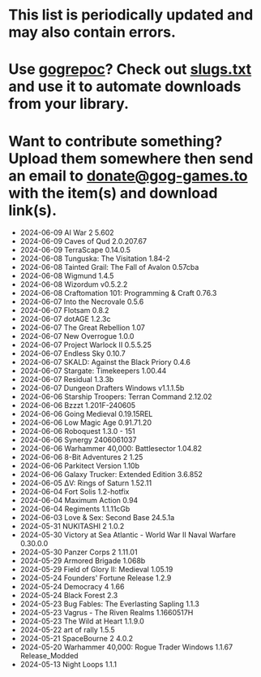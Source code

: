 # This list is periodically updated and may also contain errors.

# Use [gogrepoc](https://github.com/Kalanyr/gogrepoc "gogrepoc")? Check out [slugs.txt](https://raw.githubusercontent.com/GOG-Games-com/missing-updates/main/slugs.txt "slugs.txt") and use it to automate downloads from your library.

# Want to contribute something? Upload them somewhere then send an email to <a href="mailto:donate@gog-games.to">donate@gog-games.to</a> with the item(s) and download link(s).

- 2024-06-09 AI War 2 5.602
- 2024-06-09 Caves of Qud 2.0.207.67
- 2024-06-09 TerraScape 0.14.0.5
- 2024-06-08 Tunguska: The Visitation 1.84-2
- 2024-06-08 Tainted Grail: The Fall of Avalon 0.57cba
- 2024-06-08 Wigmund 1.4.5
- 2024-06-08 Wizordum v0.5.2.2
- 2024-06-08 Craftomation 101: Programming & Craft 0.76.3
- 2024-06-07 Into the Necrovale 0.5.6
- 2024-06-07 Flotsam 0.8.2
- 2024-06-07 dotAGE 1.2.3c
- 2024-06-07 The Great Rebellion 1.07
- 2024-06-07 New Overrogue 1.0.0
- 2024-06-07 Project Warlock II 0.5.5.25
- 2024-06-07 Endless Sky 0.10.7
- 2024-06-07 SKALD: Against the Black Priory 0.4.6
- 2024-06-07 Stargate: Timekeepers 1.00.44
- 2024-06-07 Residual 1.3.3b
- 2024-06-07 Dungeon Drafters Windows v1.1.1.5b
- 2024-06-06 Starship Troopers: Terran Command 2.12.02
- 2024-06-06 Bzzzt 1.201F-240605
- 2024-06-06 Going Medieval 0.19.15REL
- 2024-06-06 Low Magic Age 0.91.71.20
- 2024-06-06 Roboquest 1.3.0 - 151
- 2024-06-06 Synergy 2406061037
- 2024-06-06 Warhammer 40,000: Battlesector 1.04.82
- 2024-06-06 8-Bit Adventures 2 1.25
- 2024-06-06 Parkitect Version 1.10b
- 2024-06-06 Galaxy Trucker: Extended Edition 3.6.852
- 2024-06-05 ΔV: Rings of Saturn 1.52.11
- 2024-06-04 Fort Solis 1.2-hotfix
- 2024-06-04 Maximum Action 0.94
- 2024-06-04 Regiments 1.1.11cGb
- 2024-06-03 Love & Sex: Second Base 24.5.1a
- 2024-05-31 NUKITASHI 2 1.0.2
- 2024-05-30 Victory at Sea Atlantic - World War II Naval Warfare 0.30.0.0
- 2024-05-30 Panzer Corps 2 1.11.01
- 2024-05-29 Armored Brigade 1.068b
- 2024-05-29 Field of Glory II: Medieval 1.05.19
- 2024-05-24 Founders' Fortune Release 1.2.9
- 2024-05-24 Democracy 4 1.66
- 2024-05-24 Black Forest 2.3
- 2024-05-23 Bug Fables: The Everlasting Sapling 1.1.3
- 2024-05-23 Vagrus - The Riven Realms 1.1660517H
- 2024-05-23 The Wild at Heart 1.1.9.0
- 2024-05-22 art of rally 1.5.5
- 2024-05-21 SpaceBourne 2 4.0.2
- 2024-05-20 Warhammer 40,000: Rogue Trader Windows 1.1.67 Release_Modded
- 2024-05-13 Night Loops 1.1.1
